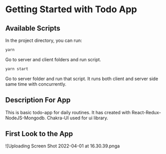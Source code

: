 # Getting Started with Todo App

## Available Scripts

In the project directory, you can run:

```bash
yarn
```

Go to server and client folders and run script.

```bash
yarn start
```

Go to server folder and run that script. It runs both client and server side same time with concurrently.

## Description For App

This is basic todo-app for daily routines. It has created with React-Redux-NodeJS-Mongodb. Chakra-UI used for ui library.

## First Look to the App

![Uploading Screen Shot 2022-04-01 at 16.30.39.pnga
